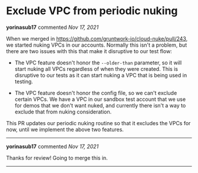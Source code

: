 # Exclude VPC from periodic nuking

**yorinasub17** commented *Nov 17, 2021*

When we merged in https://github.com/gruntwork-io/cloud-nuke/pull/243, we started nuking VPCs in our accounts. Normally this isn't a problem, but there are two issues with this that make it disruptive to our test flow:

- The VPC feature doesn't honor the `--older-than` parameter, so it will start nuking all VPCs regardless of when they were created. This is disruptive to our tests as it can start nuking a VPC that is being used in testing.

- The VPC feature doesn't honor the config file, so we can't exclude certain VPCs. We have a VPC in our sandbox test account that we use for demos that we don't want nuked, and currently there isn't a way to exclude that from nuking consideration.

This PR updates our periodic nuking routine so that it excludes the VPCs for now, until we implement the above two features.
<br />
***


**yorinasub17** commented *Nov 17, 2021*

Thanks for review! Going to merge this in.
***

